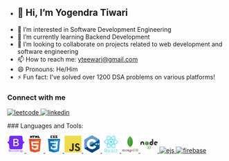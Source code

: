 - ## 👋 Hi, I’m Yogendra Tiwari
- 👀 I’m interested in Software Development Engineering
- 🌱 I’m currently learning Backend Development
- 💞️ I’m looking to collaborate on projects related to web development and software engineering
- 📫 How to reach me: yteewari@gmail.com 
- 😄 Pronouns: He/Him
- ⚡ Fun fact: I've solved over 1200 DSA problems on various platforms!

### Connect with me
<p align="left">
    <a href="https://leetcode.com/u/yteewari/" target="_blank"> <img src="https://upload.wikimedia.org/wikipedia/commons/1/19/LeetCode_logo_black.png" alt="leetcode" width="40" height="40"/> </a>
    <a href="https://www.linkedin.com/in/yogendra-teewari/" target="_blank"> <img src="https://upload.wikimedia.org/wikipedia/commons/0/01/LinkedIn_Logo.svg" alt="linkedin" width="40" height="40"/> </a>
</p>
### Languages and Tools:
<p align="left">
    <a href="https://getbootstrap.com" target="_blank"> <img src="https://raw.githubusercontent.com/devicons/devicon/master/icons/bootstrap/bootstrap-plain-wordmark.svg" alt="bootstrap" width="40" height="40"/> </a>
    <a href="https://www.w3schools.com/html/" target="_blank"> <img src="https://raw.githubusercontent.com/devicons/devicon/master/icons/html5/html5-original-wordmark.svg" alt="html5" width="40" height="40"/> </a>
    <a href="https://www.w3schools.com/css/" target="_blank"> <img src="https://raw.githubusercontent.com/devicons/devicon/master/icons/css3/css3-original-wordmark.svg" alt="css3" width="40" height="40"/> </a>
    <a href="https://developer.mozilla.org/en-US/docs/Web/JavaScript" target="_blank"> <img src="https://raw.githubusercontent.com/devicons/devicon/master/icons/javascript/javascript-original.svg" alt="javascript" width="40" height="40"/> </a>
    <a href="https://isocpp.org/" target="_blank"> <img src="https://raw.githubusercontent.com/devicons/devicon/master/icons/cplusplus/cplusplus-original.svg" alt="cplusplus" width="40" height="40"/> </a>
    <a href="https://reactjs.org/" target="_blank"> <img src="https://raw.githubusercontent.com/devicons/devicon/master/icons/react/react-original-wordmark.svg" alt="react" width="40" height="40"/> </a>
    <a href="https://www.mongodb.com/" target="_blank"> <img src="https://raw.githubusercontent.com/devicons/devicon/master/icons/mongodb/mongodb-original-wordmark.svg" alt="mongodb" width="40" height="40"/> </a>
    <a href="https://nodejs.org" target="_blank"> <img src="https://raw.githubusercontent.com/devicons/devicon/master/icons/nodejs/nodejs-original-wordmark.svg" alt="nodejs" width="40" height="40"/> </a>
    <a href="https://ejs.co/" target="_blank"> <img src="https://avatars.githubusercontent.com/u/34236333?s=200&v=4" alt="ejs" width="40" height="40"/> </a>
    <a href="https://firebase.google.com/" target="_blank"> <img src="https://www.vectorlogo.zone/logos/firebase/firebase-icon.svg" alt="firebase" width="40" height="40"/> </a>
</p>

<!---
yogit4554/yogit4554 is a ✨ special ✨ repository because its `README.md` (this file) appears on your GitHub profile.
You can click the Preview link to take a look at your changes.
--->
